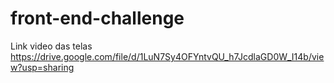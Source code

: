 # front-end-challenge
Link video das telas https://drive.google.com/file/d/1LuN7Sy4OFYntvQU_h7JcdlaGD0W_I14b/view?usp=sharing
